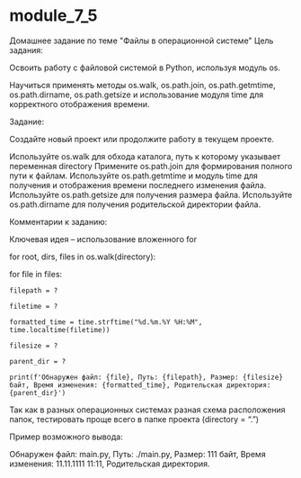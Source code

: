 # module_7_5
Домашнее задание по теме "Файлы в операционной системе"
Цель задания:



Освоить работу с файловой системой в Python, используя модуль os.

Научиться применять методы os.walk, os.path.join, os.path.getmtime, os.path.dirname, os.path.getsize и использование модуля time для корректного отображения времени.



Задание:



Создайте новый проект или продолжите работу в текущем проекте.

Используйте os.walk для обхода каталога, путь к которому указывает переменная directory
Примените os.path.join для формирования полного пути к файлам.
Используйте os.path.getmtime и модуль time для получения и отображения времени последнего изменения файла.
Используйте os.path.getsize для получения размера файла.
Используйте os.path.dirname для получения родительской директории файла.


Комментарии к заданию:



Ключевая идея – использование вложенного for



for root, dirs, files in os.walk(directory):

  for file in files:

    filepath = ?

    filetime = ?

    formatted_time = time.strftime("%d.%m.%Y %H:%M", time.localtime(filetime))

    filesize = ?

    parent_dir = ?

    print(f'Обнаружен файл: {file}, Путь: {filepath}, Размер: {filesize} байт, Время изменения: {formatted_time}, Родительская директория: {parent_dir}')







Так как в разных операционных системах разная схема расположения папок, тестировать проще всего в папке проекта (directory = “.”)

Пример возможного вывода:

Обнаружен файл: main.py, Путь: ./main.py, Размер: 111 байт, Время изменения: 11.11.1111 11:11, Родительская директория.

